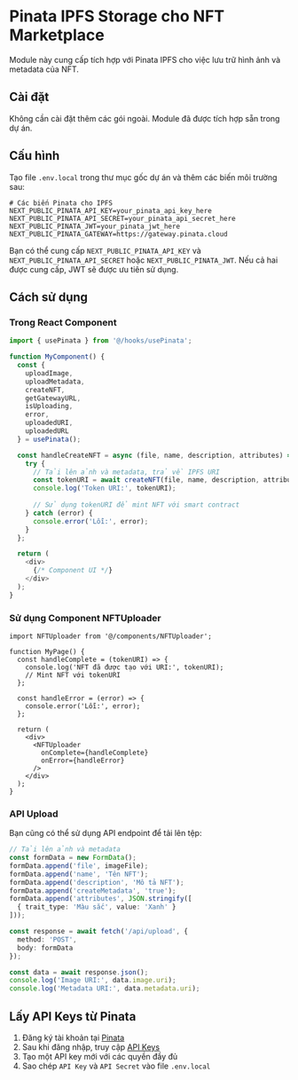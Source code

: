 # Pinata IPFS Storage cho NFT Marketplace

Module này cung cấp tích hợp với Pinata IPFS cho việc lưu trữ hình ảnh và metadata của NFT.

## Cài đặt

Không cần cài đặt thêm các gói ngoài. Module đã được tích hợp sẵn trong dự án.

## Cấu hình

Tạo file `.env.local` trong thư mục gốc dự án và thêm các biến môi trường sau:

```
# Các biến Pinata cho IPFS
NEXT_PUBLIC_PINATA_API_KEY=your_pinata_api_key_here
NEXT_PUBLIC_PINATA_API_SECRET=your_pinata_api_secret_here
NEXT_PUBLIC_PINATA_JWT=your_pinata_jwt_here
NEXT_PUBLIC_PINATA_GATEWAY=https://gateway.pinata.cloud
```

Bạn có thể cung cấp `NEXT_PUBLIC_PINATA_API_KEY` và `NEXT_PUBLIC_PINATA_API_SECRET` hoặc `NEXT_PUBLIC_PINATA_JWT`. Nếu cả hai được cung cấp, JWT sẽ được ưu tiên sử dụng.

## Cách sử dụng

### Trong React Component

```typescript
import { usePinata } from '@/hooks/usePinata';

function MyComponent() {
  const { 
    uploadImage, 
    uploadMetadata, 
    createNFT, 
    getGatewayURL,
    isUploading,
    error,
    uploadedURI,
    uploadedURL
  } = usePinata();

  const handleCreateNFT = async (file, name, description, attributes) => {
    try {
      // Tải lên ảnh và metadata, trả về IPFS URI
      const tokenURI = await createNFT(file, name, description, attributes);
      console.log('Token URI:', tokenURI);
      
      // Sử dụng tokenURI để mint NFT với smart contract
    } catch (error) {
      console.error('Lỗi:', error);
    }
  };

  return (
    <div>
      {/* Component UI */}
    </div>
  );
}
```

### Sử dụng Component NFTUploader

```tsx
import NFTUploader from '@/components/NFTUploader';

function MyPage() {
  const handleComplete = (tokenURI) => {
    console.log('NFT đã được tạo với URI:', tokenURI);
    // Mint NFT với tokenURI
  };

  const handleError = (error) => {
    console.error('Lỗi:', error);
  };

  return (
    <div>
      <NFTUploader 
        onComplete={handleComplete} 
        onError={handleError} 
      />
    </div>
  );
}
```

### API Upload

Bạn cũng có thể sử dụng API endpoint để tải lên tệp:

```typescript
// Tải lên ảnh và metadata
const formData = new FormData();
formData.append('file', imageFile);
formData.append('name', 'Tên NFT');
formData.append('description', 'Mô tả NFT');
formData.append('createMetadata', 'true');
formData.append('attributes', JSON.stringify([
  { trait_type: 'Màu sắc', value: 'Xanh' }
]));

const response = await fetch('/api/upload', {
  method: 'POST',
  body: formData
});

const data = await response.json();
console.log('Image URI:', data.image.uri);
console.log('Metadata URI:', data.metadata.uri);
```

## Lấy API Keys từ Pinata

1. Đăng ký tài khoản tại [Pinata](https://app.pinata.cloud/register)
2. Sau khi đăng nhập, truy cập [API Keys](https://app.pinata.cloud/developers/api-keys)
3. Tạo một API key mới với các quyền đầy đủ
4. Sao chép `API Key` và `API Secret` vào file `.env.local` 